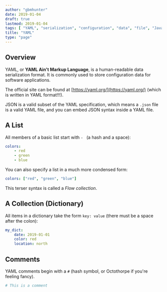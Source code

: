 ```yaml
---
author: "gbmhunter"
date: 2019-01-04
draft: true
lastmod: 2019-01-04
tags: [ "YAML", "serialization", "configuration", "data", "file", "Javascript", "object notation" ]
title: "YAML"
type: "page"
---
```


## Overview

YAML, or **YAML Ain't Markup Language**, is a human-readable data serialization format. It is commonly used to store configuration data for software applications.

The official site can be found at [https://yaml.org/](https://yaml.org/) (which is written in YAML format!!!).

JSON is a valid subset of the YAML specification, which means a `.json` file is a valid YAML file, and you can embed JSON syntax inside a YAML file.

## A List

All members of a basic list start with `- ` (a hash and a space):

```yaml
colors:
    - red
    - green
    - blue
```

You can also specify a list in a much more condensed form:

```yaml
colors: ["red", "green", "blue"]
```

This terser syntax is called a _Flow collection_.

## A Collection (Dictionary)

All items in a dictionary take the form `key: value` (there must be a space after the colon):

```yaml
my_dict:
    date: 2019-01-01
    color: red
    location: north
```

## Comments

YAML comments begin with a `#` (hash symbol, or Octothorpe if you're feeling fancy).

```yaml
# This is a comment
```